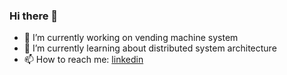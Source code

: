 ### Hi there 👋
- 🔭 I’m currently working on vending machine system
- 🌱 I’m currently learning about distributed system architecture
- 📫 How to reach me: [linkedin](https://www.linkedin.com/in/thanabut-jaithima-124084116/)

<!--
**ThanabutJ/thanabutj** is a ✨ _special_ ✨ repository because its `README.md` (this file) appears on your GitHub profile.

Here are some ideas to get you started:

- 🔭 I’m currently working on ...
- 🌱 I’m currently learning ...
- 👯 I’m looking to collaborate on ...
- 🤔 I’m looking for help with ...
- 💬 Ask me about ...
- 📫 How to reach me: ...
- 😄 Pronouns: ...
- ⚡ Fun fact: ...
-->
